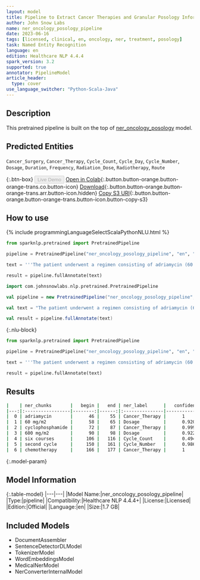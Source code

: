 ```yaml
---
layout: model
title: Pipeline to Extract Cancer Therapies and Granular Posology Information
author: John Snow Labs
name: ner_oncology_posology_pipeline
date: 2023-06-16
tags: [licensed, clinical, en, oncology, ner, treatment, posology]
task: Named Entity Recognition
language: en
edition: Healthcare NLP 4.4.4
spark_version: 3.2
supported: true
annotator: PipelineModel
article_header:
  type: cover
use_language_switcher: "Python-Scala-Java"
---
```


## Description

This pretrained pipeline is built on the top of [ner_oncology_posology](https://nlp.johnsnowlabs.com/2022/11/24/ner_oncology_posology_en.html) model.

## Predicted Entities

`Cancer_Surgery`, `Cancer_Therapy`, `Cycle_Count`, `Cycle_Day`, `Cycle_Number`, `Dosage`, `Duration`, `Frequency`, `Radiation_Dose`, `Radiotherapy`, `Route`



{:.btn-box}
<button class="button button-orange" disabled>Live Demo</button>
[Open in Colab](https://colab.research.google.com/github/JohnSnowLabs/spark-nlp-workshop/blob/master/healthcare-nlp/07.0.Pretrained_Clinical_Pipelines.ipynb){:.button.button-orange.button-orange-trans.co.button-icon}
[Download](https://s3.amazonaws.com/auxdata.johnsnowlabs.com/clinical/models/ner_oncology_posology_pipeline_en_4.4.4_3.2_1686957803007.zip){:.button.button-orange.button-orange-trans.arr.button-icon.hidden}
[Copy S3 URI](s3://auxdata.johnsnowlabs.com/clinical/models/ner_oncology_posology_pipeline_en_4.4.4_3.2_1686957803007.zip){:.button.button-orange.button-orange-trans.button-icon.button-copy-s3}

## How to use



<div class="tabs-box" markdown="1">
{% include programmingLanguageSelectScalaPythonNLU.html %}

```python
from sparknlp.pretrained import PretrainedPipeline

pipeline = PretrainedPipeline("ner_oncology_posology_pipeline", "en", "clinical/models")

text = '''The patient underwent a regimen consisting of adriamycin (60 mg/m2) and cyclophosphamide (600 mg/m2) over six courses. She is currently receiving his second cycle of chemotherapy and is in good overall condition.'''

result = pipeline.fullAnnotate(text)
```
```scala
import com.johnsnowlabs.nlp.pretrained.PretrainedPipeline

val pipeline = new PretrainedPipeline("ner_oncology_posology_pipeline", "en", "clinical/models")

val text = "The patient underwent a regimen consisting of adriamycin (60 mg/m2) and cyclophosphamide (600 mg/m2) over six courses. She is currently receiving his second cycle of chemotherapy and is in good overall condition."

val result = pipeline.fullAnnotate(text)
```

{:.nlu-block}
```python
from sparknlp.pretrained import PretrainedPipeline

pipeline = PretrainedPipeline("ner_oncology_posology_pipeline", "en", "clinical/models")

text = '''The patient underwent a regimen consisting of adriamycin (60 mg/m2) and cyclophosphamide (600 mg/m2) over six courses. She is currently receiving his second cycle of chemotherapy and is in good overall condition.'''

result = pipeline.fullAnnotate(text)
```
</div>

## Results

```bash
|    | ner_chunks       |   begin |   end | ner_label      |   confidence |
|---:|:-----------------|--------:|------:|:---------------|-------------:|
|  0 | adriamycin       |      46 |    55 | Cancer_Therapy |      1       |
|  1 | 60 mg/m2         |      58 |    65 | Dosage         |      0.92005 |
|  2 | cyclophosphamide |      72 |    87 | Cancer_Therapy |      0.9999  |
|  3 | 600 mg/m2        |      90 |    98 | Dosage         |      0.9229  |
|  4 | six courses      |     106 |   116 | Cycle_Count    |      0.494   |
|  5 | second cycle     |     150 |   161 | Cycle_Number   |      0.98675 |
|  6 | chemotherapy     |     166 |   177 | Cancer_Therapy |      1       |
```

{:.model-param}
## Model Information

{:.table-model}
|---|---|
|Model Name:|ner_oncology_posology_pipeline|
|Type:|pipeline|
|Compatibility:|Healthcare NLP 4.4.4+|
|License:|Licensed|
|Edition:|Official|
|Language:|en|
|Size:|1.7 GB|

## Included Models

- DocumentAssembler
- SentenceDetectorDLModel
- TokenizerModel
- WordEmbeddingsModel
- MedicalNerModel
- NerConverterInternalModel